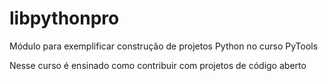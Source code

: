 # libpythonpro
Módulo para exemplificar construção  de projetos Python no curso PyTools

Nesse curso é ensinado como contribuir com projetos de código aberto
